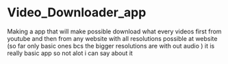 # Video_Downloader_app
Making a app that will  make possible download  what every videos first from youtube and then from any website with all resolutions possible at website (so far only basic ones bcs the bigger resolutions are with out audio )
it is really basic app so not alot i can say about it 
